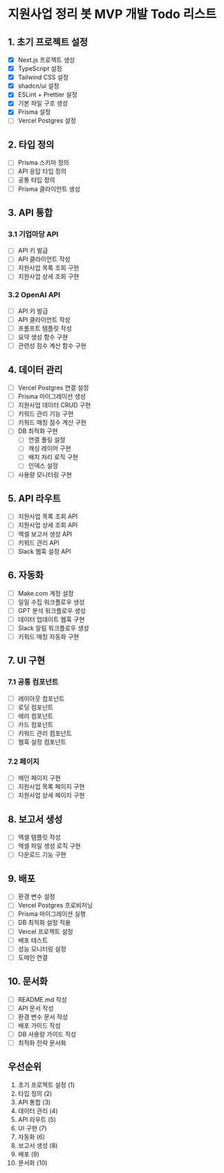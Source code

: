 # 지원사업 정리 봇 MVP 개발 Todo 리스트

## 1. 초기 프로젝트 설정
- [x] Next.js 프로젝트 생성
- [x] TypeScript 설정
- [x] Tailwind CSS 설정
- [x] shadcn/ui 설정
- [x] ESLint + Prettier 설정
- [x] 기본 파일 구조 생성
- [x] Prisma 설정
- [ ] Vercel Postgres 설정

## 2. 타입 정의
- [ ] Prisma 스키마 정의
- [ ] API 응답 타입 정의
- [ ] 공통 타입 정의
- [ ] Prisma 클라이언트 생성

## 3. API 통합
### 3.1 기업마당 API
- [ ] API 키 발급
- [ ] API 클라이언트 작성
- [ ] 지원사업 목록 조회 구현
- [ ] 지원사업 상세 조회 구현

### 3.2 OpenAI API
- [ ] API 키 발급
- [ ] API 클라이언트 작성
- [ ] 프롬프트 템플릿 작성
- [ ] 요약 생성 함수 구현
- [ ] 관련성 점수 계산 함수 구현

## 4. 데이터 관리
- [ ] Vercel Postgres 연결 설정
- [ ] Prisma 마이그레이션 생성
- [ ] 지원사업 데이터 CRUD 구현
- [ ] 키워드 관리 기능 구현
- [ ] 키워드 매칭 점수 계산 구현
- [ ] DB 최적화 구현
  - [ ] 연결 풀링 설정
  - [ ] 캐싱 레이어 구현
  - [ ] 배치 처리 로직 구현
  - [ ] 인덱스 설정
- [ ] 사용량 모니터링 구현

## 5. API 라우트
- [ ] 지원사업 목록 조회 API
- [ ] 지원사업 상세 조회 API
- [ ] 엑셀 보고서 생성 API
- [ ] 키워드 관리 API
- [ ] Slack 웹훅 설정 API

## 6. 자동화
- [ ] Make.com 계정 설정
- [ ] 일일 수집 워크플로우 생성
- [ ] GPT 분석 워크플로우 생성
- [ ] 데이터 업데이트 웹훅 구현
- [ ] Slack 알림 워크플로우 생성
- [ ] 키워드 매칭 자동화 구현

## 7. UI 구현
### 7.1 공통 컴포넌트
- [ ] 레이아웃 컴포넌트
- [ ] 로딩 컴포넌트
- [ ] 에러 컴포넌트
- [ ] 카드 컴포넌트
- [ ] 키워드 관리 컴포넌트
- [ ] 웹훅 설정 컴포넌트

### 7.2 페이지
- [ ] 메인 페이지 구현
- [ ] 지원사업 목록 페이지 구현
- [ ] 지원사업 상세 페이지 구현

## 8. 보고서 생성
- [ ] 엑셀 템플릿 작성
- [ ] 엑셀 파일 생성 로직 구현
- [ ] 다운로드 기능 구현

## 9. 배포
- [ ] 환경 변수 설정
- [ ] Vercel Postgres 프로비저닝
- [ ] Prisma 마이그레이션 실행
- [ ] DB 최적화 설정 적용
- [ ] Vercel 프로젝트 설정
- [ ] 배포 테스트
- [ ] 성능 모니터링 설정
- [ ] 도메인 연결

## 10. 문서화
- [ ] README.md 작성
- [ ] API 문서 작성
- [ ] 환경 변수 문서 작성
- [ ] 배포 가이드 작성
- [ ] DB 사용량 가이드 작성
- [ ] 최적화 전략 문서화

## 우선순위
1. 초기 프로젝트 설정 (1)
2. 타입 정의 (2)
3. API 통합 (3)
4. 데이터 관리 (4)
5. API 라우트 (5)
6. UI 구현 (7)
7. 자동화 (6)
8. 보고서 생성 (8)
9. 배포 (9)
10. 문서화 (10)
